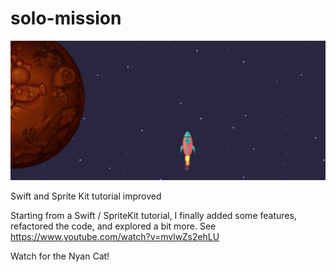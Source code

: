 # solo-mission

![Alt text](/solo-mission-cover.jpg "Solo Mission")

Swift and Sprite Kit tutorial improved

Starting from a Swift / SpriteKit tutorial, I finally added some features, refactored the code, and explored a bit more.
See https://www.youtube.com/watch?v=mvlwZs2ehLU

Watch for the Nyan Cat!

